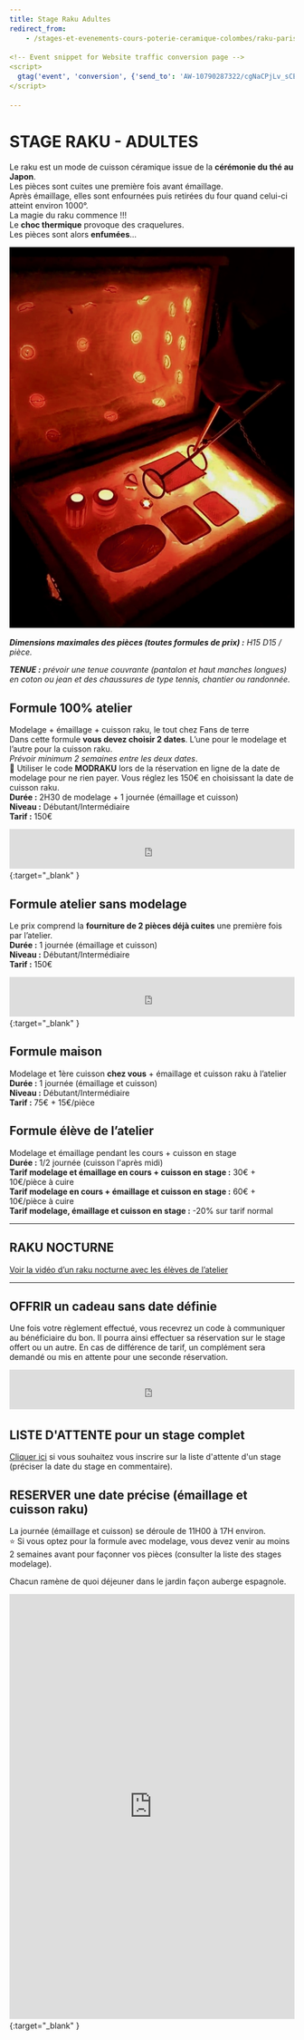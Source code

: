 ```yaml
---
title: Stage Raku Adultes
redirect_from:
    - /stages-et-evenements-cours-poterie-ceramique-colombes/raku-paris

<!-- Event snippet for Website traffic conversion page -->
<script>
  gtag('event', 'conversion', {'send_to': 'AW-10790287322/cgNaCPjLv_sCENrvmpko'});
</script>

---
```

# STAGE RAKU - ADULTES  

Le raku est un mode de cuisson céramique issue de la **cérémonie du thé au Japon**.  
Les pièces sont cuites une première fois avant émaillage.  
Après émaillage, elles sont enfournées puis retirées du four quand celui-ci atteint environ 1000°.  
La magie du raku commence !!!  
Le **choc thermique** provoque des craquelures.  
Les pièces sont alors **enfumées**…  

<img src="/images/raku-stages-poterie-fansdeterre-ceramique-colombes-paris.jpeg" class="image-stage">

***Dimensions maximales des pièces (toutes formules de prix) :** H15 D15 / pièce.*  

***TENUE :** prévoir une tenue couvrante (pantalon et haut manches longues) en coton ou jean et des chaussures de type tennis, chantier ou randonnée.*  

## Formule 100% atelier  
Modelage + émaillage + cuisson raku, le tout chez Fans de terre   
Dans cette formule **vous devez choisir 2 dates**. L’une pour le modelage et l’autre pour la cuisson raku.  
*Prévoir minimum 2 semaines entre les deux dates*.   
🌟 Utiliser le code **MODRAKU** lors de la réservation en ligne de la date de modelage pour ne rien payer.
Vous réglez les 150€ en choisissant la date de cuisson raku.  
**Durée :** 2H30 de modelage + 1 journée (émaillage et cuisson)  
**Niveau :** Débutant/Intermédiaire  
**Tarif :** 150€  
<iframe id="haWidget" allowtransparency="true" src="https://www.helloasso.com/associations/fans-de-terre/evenements/stages-raku-2021-2022/widget-bouton" style="width: 100%; height: 70px; border: none;"></iframe>{:target="_blank" }    

 
## Formule atelier sans modelage  
Le prix comprend la **fourniture de 2 pièces déjà cuites** une première fois par l’atelier.  
**Durée :** 1 journée (émaillage et cuisson)  
**Niveau :** Débutant/Intermédiaire  
**Tarif :** 150€  
<iframe id="haWidget" allowtransparency="true" src="https://www.helloasso.com/associations/fans-de-terre/evenements/stages-raku-2021-2022/widget-bouton" style="width: 100%; height: 70px; border: none;"></iframe>{:target="_blank" }      

## Formule maison  
Modelage et 1ère cuisson **chez vous** + émaillage et cuisson raku à l’atelier  
**Durée :** 1 journée (émaillage et cuisson)  
**Niveau :** Débutant/Intermédiaire  
**Tarif :** 75€ + 15€/pièce  


## Formule élève de l’atelier  
Modelage et émaillage pendant les cours + cuisson en stage  
**Durée :** 1/2 journée (cuisson l'après midi)  
**Tarif modelage et émaillage en cours + cuisson en stage :** 30€ + 10€/pièce à cuire  
**Tarif modelage en cours + émaillage et cuisson en stage :** 60€ + 10€/pièce à cuire  
**Tarif modelage, émaillage et cuisson en stage :** -20% sur tarif normal  
 
---
## RAKU NOCTURNE  
[Voir la vidéo d’un raku nocturne avec les élèves de l’atelier](https://www.youtube.com/watch?v=EiUtPL2H8mU)
  
---

## OFFRIR un cadeau sans date définie
Une fois votre règlement effectué, vous recevrez un code à communiquer au bénéficiaire du bon. Il pourra ainsi effectuer sa réservation sur le stage offert ou un autre. En cas de différence de tarif, un complément sera demandé ou mis en attente pour une seconde réservation.  
<iframe id="haWidget" allowtransparency="true" src="https://www.helloasso.com/associations/fans-de-terre/evenements/bon-cadeau-2021-2022/widget-bouton" style="width: 100%; height: 70px; border: none;"></iframe>


## LISTE D'ATTENTE pour un stage complet  
[Cliquer ici](https://docs.google.com/forms/d/e/1FAIpQLScDnAGxa7UlusJ0sVcahW_FnYDXCc4BQsAE5W8vGXzb9_z4pg/viewform?entry.1318731939&entry.625861564&entry.1682638982&entry.1661862399&entry.635975601) si vous souhaitez vous inscrire sur la liste d'attente d'un stage (préciser la date du stage en commentaire).  

## RESERVER une date précise (émaillage et cuisson raku)   
La journée (émaillage et cuisson) se déroule de 11H00 à 17H environ.  
⭐ Si vous optez pour la formule avec modelage, vous devez venir au moins 2 semaines avant pour façonner vos pièces (consulter la liste des stages modelage).  


Chacun ramène de quoi déjeuner dans le jardin façon auberge espagnole.  

<iframe id="haWidget" allowtransparency="true" scrolling="auto" src="https://www.helloasso.com/associations/fans-de-terre/evenements/stages-raku-2021-2022/widget" style="width: 100%; height: 750px; border: none;"></iframe>{:target="_blank" }  




